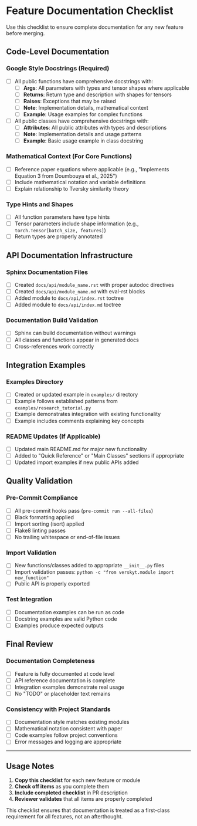 # Feature Documentation Checklist

Use this checklist to ensure complete documentation for any new feature before merging.

## Code-Level Documentation

### Google Style Docstrings (Required)
- [ ] All public functions have comprehensive docstrings with:
  - [ ] **Args**: All parameters with types and tensor shapes where applicable
  - [ ] **Returns**: Return type and description with shapes for tensors
  - [ ] **Raises**: Exceptions that may be raised
  - [ ] **Note**: Implementation details, mathematical context
  - [ ] **Example**: Usage examples for complex functions

- [ ] All public classes have comprehensive docstrings with:
  - [ ] **Attributes**: All public attributes with types and descriptions
  - [ ] **Note**: Implementation details and usage patterns
  - [ ] **Example**: Basic usage example in class docstring

### Mathematical Context (For Core Functions)
- [ ] Reference paper equations where applicable (e.g., "Implements Equation 3 from Doumbouya et al., 2025")
- [ ] Include mathematical notation and variable definitions
- [ ] Explain relationship to Tversky similarity theory

### Type Hints and Shapes
- [ ] All function parameters have type hints
- [ ] Tensor parameters include shape information (e.g., `torch.Tensor[batch_size, features]`)
- [ ] Return types are properly annotated

## API Documentation Infrastructure

### Sphinx Documentation Files
- [ ] Created `docs/api/module_name.rst` with proper autodoc directives
- [ ] Created `docs/api/module_name.md` with eval-rst blocks
- [ ] Added module to `docs/api/index.rst` toctree
- [ ] Added module to `docs/api/index.md` toctree

### Documentation Build Validation
- [ ] Sphinx can build documentation without warnings
- [ ] All classes and functions appear in generated docs
- [ ] Cross-references work correctly

## Integration Examples

### Examples Directory
- [ ] Created or updated example in `examples/` directory
- [ ] Example follows established patterns from `examples/research_tutorial.py`
- [ ] Example demonstrates integration with existing functionality
- [ ] Example includes comments explaining key concepts

### README Updates (If Applicable)
- [ ] Updated main README.md for major new functionality
- [ ] Added to "Quick Reference" or "Main Classes" sections if appropriate
- [ ] Updated import examples if new public APIs added

## Quality Validation

### Pre-Commit Compliance
- [ ] All pre-commit hooks pass (`pre-commit run --all-files`)
- [ ] Black formatting applied
- [ ] Import sorting (isort) applied
- [ ] Flake8 linting passes
- [ ] No trailing whitespace or end-of-file issues

### Import Validation
- [ ] New functions/classes added to appropriate `__init__.py` files
- [ ] Import validation passes: `python -c "from verskyt.module import new_function"`
- [ ] Public API is properly exported

### Test Integration
- [ ] Documentation examples can be run as code
- [ ] Docstring examples are valid Python code
- [ ] Examples produce expected outputs

## Final Review

### Documentation Completeness
- [ ] Feature is fully documented at code level
- [ ] API reference documentation is complete
- [ ] Integration examples demonstrate real usage
- [ ] No "TODO" or placeholder text remains

### Consistency with Project Standards
- [ ] Documentation style matches existing modules
- [ ] Mathematical notation consistent with paper
- [ ] Code examples follow project conventions
- [ ] Error messages and logging are appropriate

---

## Usage Notes

1. **Copy this checklist** for each new feature or module
2. **Check off items** as you complete them
3. **Include completed checklist** in PR description
4. **Reviewer validates** that all items are properly completed

This checklist ensures that documentation is treated as a first-class requirement for all features, not an afterthought.
